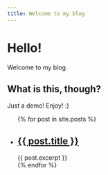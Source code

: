 ```yaml
---
title: Welcome to my blog
---
```


# Hello!

Welcome to my blog.

## What is this, though?

Just a demo! Enjoy! :)

<ul>
  {% for post in site.posts %}
    <li>
      <h2><a href="{{ post.url }}">{{ post.title }}</a></h2>
      {{ post.excerpt }}
    </li>
  {% endfor %}
</ul>
